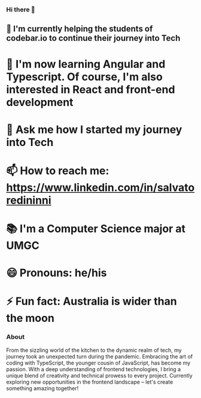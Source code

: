 ### Hi there 👋
## 🔭 I'm currently helping the students of codebar.io to continue their journey into Tech 
# 🌱 I'm now learning Angular and Typescript. Of course, I'm also interested in React and front-end development 
# 💬 Ask me how I started my journey into Tech
# 📫 How to reach me: https://www.linkedin.com/in/salvatoredininni
# 📚 I'm a Computer Science major at UMGC
# 😄 Pronouns: he/his
# ⚡ Fun fact: Australia is wider than the moon 

### About
From the sizzling world of the kitchen to the dynamic realm of tech, my journey took an unexpected turn during the pandemic. Embracing the art of coding with TypeScript, the younger cousin of JavaScript, has become my passion. With a deep understanding of frontend technologies, I bring a unique blend of creativity and technical prowess to every project. Currently exploring new opportunities in the frontend landscape – let's create something amazing together!
